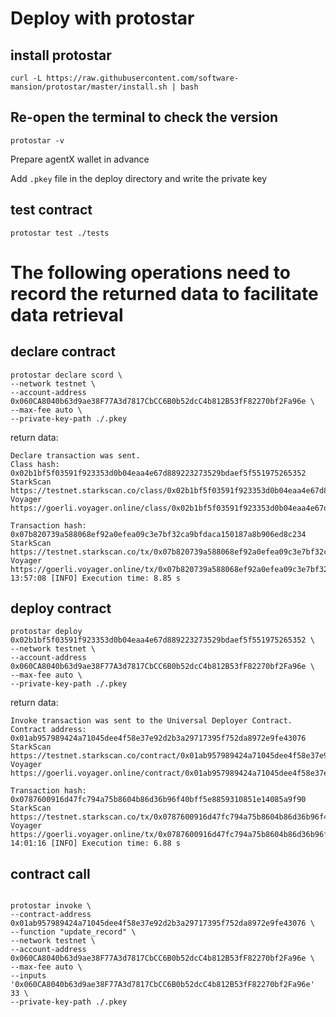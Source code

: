 
# Deploy with protostar

## install protostar
```shell
curl -L https://raw.githubusercontent.com/software-mansion/protostar/master/install.sh | bash
```
## Re-open the terminal to check the version
```shell
protostar -v
```




Prepare agentX wallet in advance

Add ```.pkey``` file in the deploy directory and write the private key



## test contract
```shell
protostar test ./tests
```

# The following operations need to record the returned data to facilitate data retrieval

## declare contract
```shell
protostar declare scord \             
--network testnet \
--account-address 0x060CA8040b63d9ae38F77A3d7817CbCC6B0b52dcC4b812B53fF82270bf2Fa96e \
--max-fee auto \
--private-key-path ./.pkey
```

return data:
```shell
Declare transaction was sent.                                                                                                                                                                                         
Class hash: 0x02b1bf5f03591f923353d0b04eaa4e67d889223273529bdaef5f551975265352
StarkScan https://testnet.starkscan.co/class/0x02b1bf5f03591f923353d0b04eaa4e67d889223273529bdaef5f551975265352
Voyager   https://goerli.voyager.online/class/0x02b1bf5f03591f923353d0b04eaa4e67d889223273529bdaef5f551975265352

Transaction hash: 0x07b820739a588068ef92a0efea09c3e7bf32ca9bfdaca150187a8b906ed8c234
StarkScan https://testnet.starkscan.co/tx/0x07b820739a588068ef92a0efea09c3e7bf32ca9bfdaca150187a8b906ed8c234
Voyager   https://goerli.voyager.online/tx/0x07b820739a588068ef92a0efea09c3e7bf32ca9bfdaca150187a8b906ed8c234
13:57:08 [INFO] Execution time: 8.85 s
```


## deploy contract
```shell
protostar deploy 0x02b1bf5f03591f923353d0b04eaa4e67d889223273529bdaef5f551975265352 \
--network testnet \
--account-address 0x060CA8040b63d9ae38F77A3d7817CbCC6B0b52dcC4b812B53fF82270bf2Fa96e \
--max-fee auto \
--private-key-path ./.pkey
```


return data:
```shell
Invoke transaction was sent to the Universal Deployer Contract.                                                                                                                                                       
Contract address: 0x01ab957989424a71045dee4f58e37e92d2b3a29717395f752da8972e9fe43076
StarkScan https://testnet.starkscan.co/contract/0x01ab957989424a71045dee4f58e37e92d2b3a29717395f752da8972e9fe43076
Voyager   https://goerli.voyager.online/contract/0x01ab957989424a71045dee4f58e37e92d2b3a29717395f752da8972e9fe43076

Transaction hash: 0x0787600916d47fc794a75b8604b86d36b96f40bff5e8859310851e14085a9f90
StarkScan https://testnet.starkscan.co/tx/0x0787600916d47fc794a75b8604b86d36b96f40bff5e8859310851e14085a9f90
Voyager   https://goerli.voyager.online/tx/0x0787600916d47fc794a75b8604b86d36b96f40bff5e8859310851e14085a9f90
14:01:16 [INFO] Execution time: 6.88 s
```


## contract call
```shell

protostar invoke \
--contract-address 0x01ab957989424a71045dee4f58e37e92d2b3a29717395f752da8972e9fe43076 \
--function "update_record" \
--network testnet \
--account-address 0x060CA8040b63d9ae38F77A3d7817CbCC6B0b52dcC4b812B53fF82270bf2Fa96e \
--max-fee auto \
--inputs '0x060CA8040b63d9ae38F77A3d7817CbCC6B0b52dcC4b812B53fF82270bf2Fa96e' 33 \
--private-key-path ./.pkey
```
